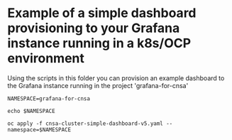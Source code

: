 # Example of a simple dashboard provisioning to your Grafana instance running in a k8s/OCP environment


Using the scripts in this folder you can provision an example dashboard to the Grafana instance running in the project 'grafana-for-cnsa'

```
NAMESPACE=grafana-for-cnsa
```
```
echo $NAMESPACE
```
```
oc apply -f cnsa-cluster-simple-dashboard-v5.yaml --namespace=$NAMESPACE
```
